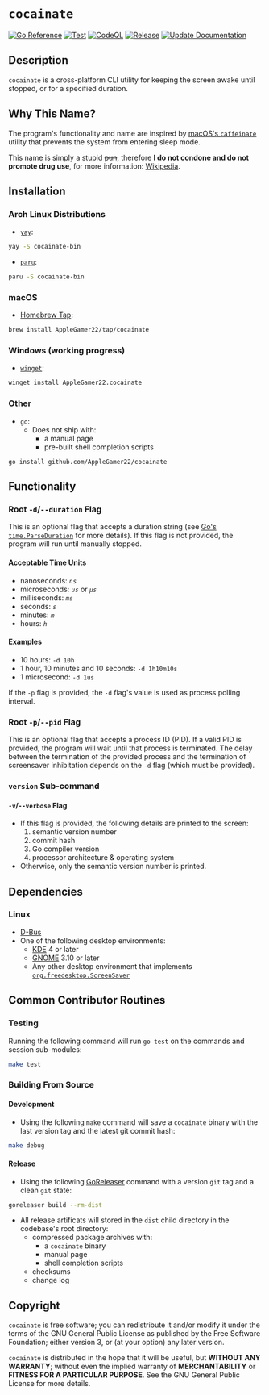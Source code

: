# `cocainate`
[![Go Reference](https://pkg.go.dev/badge/github.com/AppleGamer22/cocainate.svg)](https://pkg.go.dev/github.com/AppleGamer22/cocainate) [![Test](https://github.com/AppleGamer22/cocainate/actions/workflows/test.yml/badge.svg)](https://github.com/AppleGamer22/cocainate/actions/workflows/test.yml) [![CodeQL](https://github.com/AppleGamer22/cocainate/actions/workflows/codeql.yml/badge.svg)](https://github.com/AppleGamer22/cocainate/actions/workflows/codeql.yml) [![Release](https://github.com/AppleGamer22/cocainate/actions/workflows/release.yml/badge.svg)](https://github.com/AppleGamer22/cocainate/actions/workflows/release.yml) [![Update Documentation](https://github.com/AppleGamer22/cocainate/actions/workflows/tag.yml/badge.svg)](https://github.com/AppleGamer22/cocainate/actions/workflows/tag.yml)

## Description
`cocainate` is a cross-platform CLI utility for keeping the screen awake until stopped, or for a specified duration.

## Why This Name?
The program's functionality and name are inspired by [macOS's `caffeinate`](https://github.com/apple-oss-distributions/PowerManagement/blob/main/caffeinate) utility that prevents the system from entering sleep mode.

This name is simply a stupid ~~pun~~, therefore **I do not condone and do not promote drug use**, for more information: [Wikipedia](https://en.wikipedia.org/wiki/Cocaine_(song)).

## Installation
### Arch Linux Distributions
* [`yay`](https://github.com/Jguer/yay):
```bash
yay -S cocainate-bin
```
* [`paru`](https://github.com/morganamilo/paru):
```bash
paru -S cocainate-bin
```

### macOS
* [Homebrew Tap](https://github.com/AppleGamer22/homebrew-tap):
```bash
brew install AppleGamer22/tap/cocainate
```

### Windows (working progress)
* [`winget`](https://github.com/microsoft/winget-cli):
```bash
winget install AppleGamer22.cocainate
```
### Other
* `go`:
	* Does not ship with:
		* a manual page
		* pre-built shell completion scripts
```
go install github.com/AppleGamer22/cocainate
```

## Functionality
### Root `-d`/`--duration` Flag
This is an optional flag that accepts a duration string (see [Go's `time.ParseDuration`](https://pkg.go.dev/time#ParseDuration) for more details). If this flag is not provided, the program will run until manually stopped.

#### Acceptable Time Units
* nanoseconds: *`ns`*
* microseconds: *`us`* or *`µs`*
* milliseconds: *`ms`*
* seconds: *`s`*
* minutes: *`m`*
* hours: *`h`*

#### Examples
* 10 hours: `-d 10h`
* 1 hour, 10 minutes and 10 seconds: `-d 1h10m10s`
* 1 microsecond: `-d 1us`

If the `-p` flag is provided, the `-d` flag's value is used as process polling interval.

### Root `-p`/`--pid` Flag
This is an optional flag that accepts a process ID (PID). If a valid PID is provided, the program will wait until that process is terminated. The delay between the termination of the provided process and the termination of screensaver inhibitation depends on the `-d` flag (which must be provided).

### `version` Sub-command
#### `-v`/`--verbose` Flag
* If this flag is provided, the following details are printed to the screen:
	1. semantic version number
	2. commit hash
	3. Go compiler version
	4. processor architecture & operating system
* Otherwise, only the semantic version number is printed.

## Dependencies
### Linux
* [D-Bus](https://www.freedesktop.org/wiki/Software/dbus/)
* One of the following desktop environments:
	* [KDE](https://kde.org) 4 or later
	* [GNOME](https://gnome.org) 3.10 or later
	* Any other desktop environment that implements [`org.freedesktop.ScreenSaver`](https://people.freedesktop.org/~hadess/idle-inhibition-spec/re01.html)
	<!-- * [MATE](https://mate-desktop.org) -->
<!-- ### macOS
* [D-Bus](https://www.freedesktop.org/wiki/Software/dbus/) (optional)
### Windows -->

## Common Contributor Routines
### Testing
Running the following command will run `go test` on the commands and session sub-modules:
```bash
make test
```
### Building From Source
#### Development
* Using the following `make` command will save a `cocainate` binary with the last version tag and the latest git commit hash:
```bash
make debug
```

#### Release
* Using the following [GoReleaser](https://github.com/goreleaser/goreleaser) command with a version `git` tag and a clean `git` state:
```bash
goreleaser build --rm-dist
```
* All release artificats will stored in the `dist` child directory in the codebase's root directory:
	* compressed package archives with:
		* a `cocainate` binary
		* manual page
		* shell completion scripts
	* checksums
	* change log

## Copyright
`cocainate` is free software; you can redistribute it and/or modify it under the terms of the GNU General Public License as published by the Free Software Foundation; either version 3, or (at your option) any later version.

`cocainate` is distributed in the hope that it will be useful, but **WITHOUT ANY WARRANTY**; without even the implied warranty of **MERCHANTABILITY** or **FITNESS FOR A PARTICULAR PURPOSE**.  See the GNU General Public License for more details.